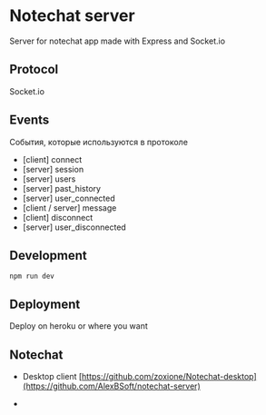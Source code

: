 # Notechat server

Server for notechat app made with Express and Socket.io

## Protocol

Socket.io

## Events

События, которые используются в протоколе


- [client] connect
- [server] session
- [server] users
- [server] past_history
- [server] user_connected
- [client / server] message
- [client] disconnect
- [server] user_disconnected
 

## Development

```
npm run dev
```

## Deployment

Deploy on heroku or where you want

## Notechat

- Desktop client [https://github.com/zoxione/Notechat-desktop](https://github.com/AlexBSoft/notechat-server)

- 